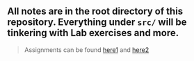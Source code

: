 ## All notes are in the root directory of this repository. Everything under `src/` will be tinkering with Lab exercises and more.

> Assignments can be found [here1](data/assignments.pdf) and [here2](https://uu-afp.github.io/labs.html)
